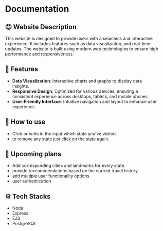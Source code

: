# Documentation

## 😊 Website Description
This website is designed to provide users with a seamless and interactive experience. It includes features such as data visualization, and real-time updates. The website is built using modern web technologies to ensure high performance and responsiveness.

## 🤩 Features
- **Data Visualization**: Interactive charts and graphs to display data insights.
- **Responsive Design**: Optimized for various devices, ensuring a consistent experience across desktops, tablets, and mobile phones.
- **User-Friendly Interface**: Intuitive navigation and layout to enhance user experience.

## 🤔 How to use
 - Click or write in the input which state you've visited.
 - to remove any state just click on the state again.

 ## 🔮 Upcoming plans
 - Add corresponding cities and landmarks for every state.
 - provide reccommendations based on the current travel history
 - add multiple user functionality options
 - user authentication

## ⚙️ Tech Stacks

 - Node
 - Express
 - EJS
 - PostgreSQL
